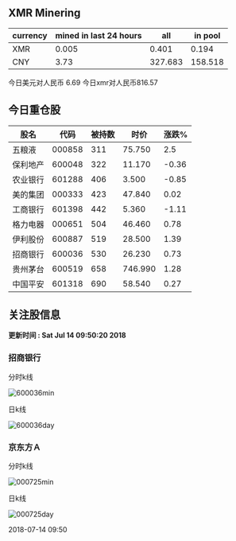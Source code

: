 ## XMR Minering

|currency|mined in last 24 hours|all|in pool|
|---|---|---|---|
|XMR|0.005|0.401|0.194|
|CNY|3.73|327.683|158.518|

今日美元对人民币 6.69	今日xmr对人民币816.57


## 今日重仓股 

|股名|代码|被持数|时价|涨跌%|
|---|---|---|---|---|
|五粮液|000858|311|75.750|2.5|
|保利地产|600048|322|11.170|-0.36|
|农业银行|601288|406|3.500|-0.85|
|美的集团|000333|423|47.840|0.02|
|工商银行|601398|442|5.360|-1.11|
|格力电器|000651|504|46.460|0.78|
|伊利股份|600887|519|28.500|1.39|
|招商银行|600036|530|26.230|0.73|
|贵州茅台|600519|658|746.990|1.28|
|中国平安|601318|690|58.540|0.27|

## 关注股信息
**更新时间 : Sat Jul 14 09:50:20 2018**
### 招商银行 
分时k线

![600036min](http://image.sinajs.cn/newchart/min/n/sh600036.gif)

日k线

![600036day](http://image.sinajs.cn/newchart/daily/n/sh600036.gif)

### 京东方Ａ 
分时k线

![000725min](http://image.sinajs.cn/newchart/min/n/sz000725.gif)

日k线

![000725day](http://image.sinajs.cn/newchart/daily/n/sz000725.gif)

2018-07-14 09:50